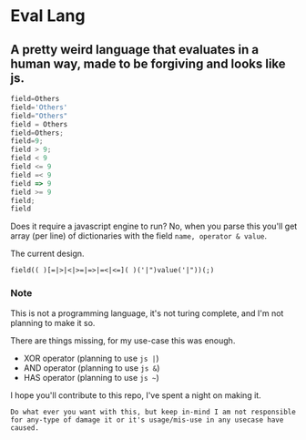 # Eval Lang 
## A pretty weird language that evaluates in a human way, made to be forgiving and looks like js.

```js 
field=Others
field='Others'
field="Others"
field = Others
field=Others;
field=9;
field > 9;
field < 9
field <= 9
field =< 9
field => 9
field >= 9
field;
field
```

Does it require a javascript engine to run? No, when you parse this you'll get array (per line) of dictionaries with the field ```name, operator & value```.

The current design.
```
field(( )[=|>|<|>=|=>|=<|<=]( )('|")value('|"))(;)
```

### Note
This is not a programming language, it's not turing complete, and I'm not planning to make it so.

There are things missing, for my use-case this was enough.
- XOR operator (planning to use ```js |```)
- AND operator (planning to use ```js &```)
- HAS operator (planning to use ```js ~```)


I hope you'll contribute to this repo, I've spent a night on making it.

```
Do what ever you want with this, but keep in-mind I am not responsible 
for any-type of damage it or it's usage/mis-use in any usecase have caused.
```
